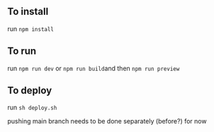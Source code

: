 ## To install
run `npm install`

## To run

run `npm run dev`
or
`npm run build`and then `npm run preview`

## To deploy

run `sh deploy.sh`

pushing main branch needs to be done separately (before?) for now
